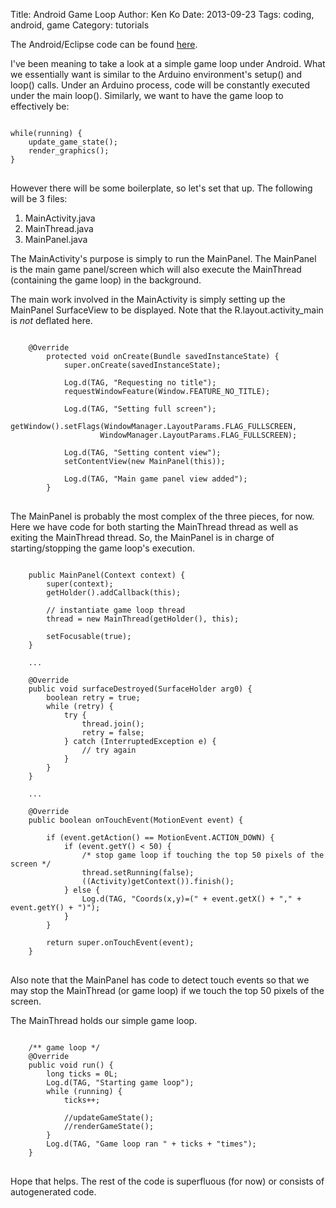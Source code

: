 Title: Android Game Loop
Author: Ken Ko
Date: 2013-09-23
Tags: coding, android, game
Category: tutorials

The Android/Eclipse code can be found [here](https://github.com/ko/breakout-island/tree/v0.1).

I've been meaning to take a look at a simple game loop under Android. 
What we essentially want is similar to the Arduino environment's
setup() and loop() calls. Under an Arduino process, code will
be constantly executed under the main loop(). Similarly, we want to
have the game loop to effectively be:

<pre>
<code>
while(running) {
    update_game_state();
    render_graphics();
}
</code>
</pre>

However there will be some boilerplate, so let's set that up. The
following will be 3 files: 

1. MainActivity.java
2. MainThread.java
3. MainPanel.java

The MainActivity's purpose is simply to run the MainPanel.
The MainPanel is the main game panel/screen which will also execute
the MainThread (containing the game loop) in the background.

The main work involved in the MainActivity is simply setting up
the MainPanel SurfaceView to be displayed. Note that the 
R.layout.activity_main is *not* deflated here.

<pre>
<code>
    @Override
        protected void onCreate(Bundle savedInstanceState) {
            super.onCreate(savedInstanceState);

            Log.d(TAG, "Requesting no title");
            requestWindowFeature(Window.FEATURE_NO_TITLE);

            Log.d(TAG, "Setting full screen");
            getWindow().setFlags(WindowManager.LayoutParams.FLAG_FULLSCREEN, 
                    WindowManager.LayoutParams.FLAG_FULLSCREEN);

            Log.d(TAG, "Setting content view");
            setContentView(new MainPanel(this));

            Log.d(TAG, "Main game panel view added");
        }
</code>
</pre>

The MainPanel is probably the most complex of the three pieces,
for now. Here we have code for both starting the MainThread thread
as well as exiting the MainThread thread. So, the MainPanel is
in charge of starting/stopping the game loop's execution.

<pre>
<code>
    public MainPanel(Context context) {
        super(context);
        getHolder().addCallback(this);

        // instantiate game loop thread
        thread = new MainThread(getHolder(), this);

        setFocusable(true);
    }
    
    ...

    @Override
    public void surfaceDestroyed(SurfaceHolder arg0) {
        boolean retry = true;
        while (retry) {
            try {
                thread.join();
                retry = false;
            } catch (InterruptedException e) {
                // try again
            }
        }
    }

    ...

    @Override
    public boolean onTouchEvent(MotionEvent event) {

        if (event.getAction() == MotionEvent.ACTION_DOWN) {
            if (event.getY() < 50) {
                /* stop game loop if touching the top 50 pixels of the screen */
                thread.setRunning(false);
                ((Activity)getContext()).finish();
            } else {
                Log.d(TAG, "Coords(x,y)=(" + event.getX() + "," + event.getY() + ")");
            }
        }

        return super.onTouchEvent(event);
    }
</code>
</pre>

Also note that the MainPanel has code to detect touch events so that
we may stop the MainThread (or game loop) if we touch the top 50 pixels
of the screen. 

The MainThread holds our simple game loop.

<pre>
<code>
    /** game loop */
    @Override
    public void run() {
        long ticks = 0L;
        Log.d(TAG, "Starting game loop");
        while (running) {
            ticks++;

            //updateGameState();
            //renderGameState();
        }
        Log.d(TAG, "Game loop ran " + ticks + "times");
    }
</code>
</pre>

Hope that helps. The rest of the code is superfluous (for now) or 
consists of autogenerated code.
